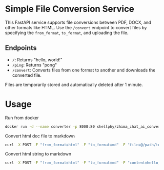 # Simple File Conversion Service

This FastAPI service supports file conversions between PDF, DOCX, and other formats like HTML. Use the `/convert` endpoint to convert files by specifying the `from_format`, `to_format`, and uploading the file.

## Endpoints
- `/`: Returns "hello, world!"
- `/ping`: Returns "pong"
- `/convert`: Converts files from one format to another and downloads the converted file.

Files are temporarily stored and automatically deleted after 1 minute.

# Usage

Run from docker

```bash
docker run -d --name converter -p 8000:80 shellphy/zhima_chat_ai_converter
```

Convert html doc file to markdown

```bash
curl -X POST -F "from_format=html" -F "to_format=md" -F "file=@/path/to/example.html" http://127.0.0.1:8000/convert --output result.md
```

Convert html string to markdown

```bash
curl -X POST -F "from_format=html" -F "to_format=md" -F "content=hello,world" http://127.0.0.1:8000/convert --output result.md
```

